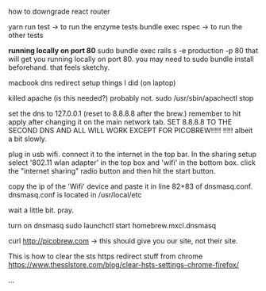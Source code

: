 how to downgrade react router



yarn run test -> to run the enzyme tests
bundle exec rspec -> to run the other tests

**running locally on port 80**
sudo bundle exec rails s -e production -p 80
that will get you running locally on port 80.
you may need to sudo bundle install beforehand.
that feels sketchy.

macbook dns redirect setup
things I did (on laptop)

killed apache (is this needed?) probably not.
sudo /usr/sbin/apachectl stop

set the dns to 127.0.0.1 (reset to 8.8.8.8 after the brew.) remember to hit apply after changing it on the main network tab. SET 8.8.8.8 TO THE SECOND DNS AND ALL WILL WORK EXCEPT FOR PICOBREW!!!!! !!!!! albeit a bit slowly.

plug in usb wifi.
connect it to the internet in the top bar.
In the sharing setup select '802.11 wlan adapter' in the top box and 'wifi' in the bottom box. click the "internet sharing" radio button and then hit the start button.

copy the ip of the 'Wifi' device and paste it in line 82+83 of dnsmasq.conf.
dnsmasq.conf is located in /usr/local/etc

wait a little bit. pray.

turn on dnsmasq
sudo launchctl start homebrew.mxcl.dnsmasq


curl http://picobrew.com -> this should give you our site, not their site.

This is how to clear the sts https redirect stuff from chrome
https://www.thesslstore.com/blog/clear-hsts-settings-chrome-firefox/


...
